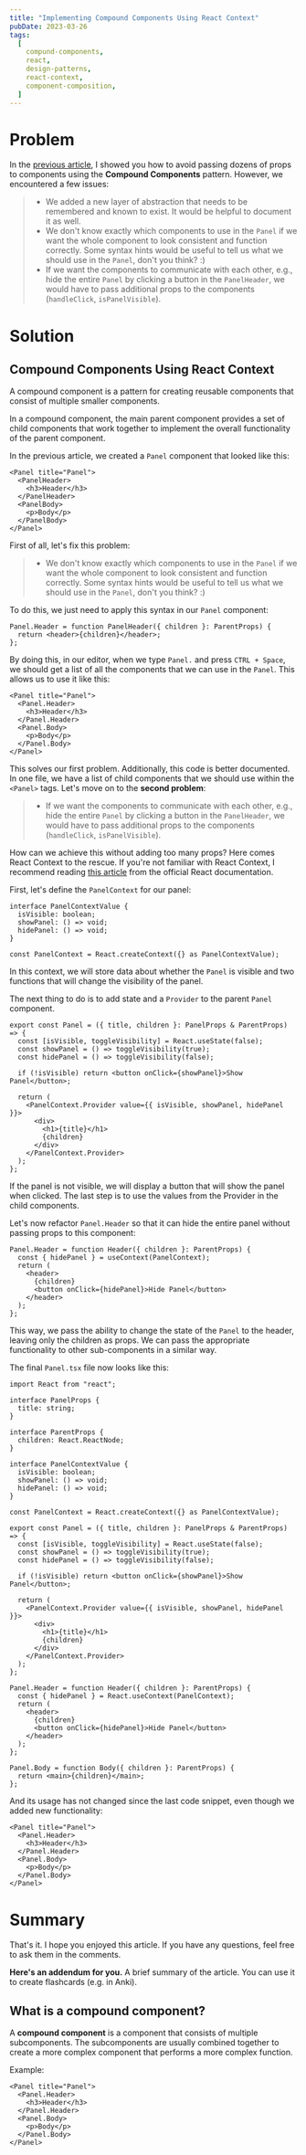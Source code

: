 ```yaml
---
title: "Implementing Compound Components Using React Context"
pubDate: 2023-03-26
tags:
  [
    compund-components,
    react,
    design-patterns,
    react-context,
    component-composition,
  ]
---
```


# Problem

In the [previous article](/blog/component-composition), I showed you how to avoid passing dozens of props to components using the **Compound Components** pattern. However, we encountered a few issues:

> - We added a new layer of abstraction that needs to be remembered and known to exist. It would be helpful to document it as well.
> - We don't know exactly which components to use in the `Panel` if we want the whole component to look consistent and function correctly. Some syntax hints would be useful to tell us what we should use in the `Panel`, don't you think? :)
> - If we want the components to communicate with each other, e.g., hide the entire `Panel` by clicking a button in the `PanelHeader`, we would have to pass additional props to the components (`handleClick`, `isPanelVisible`).

# Solution

## Compound Components Using React Context

A compound component is a pattern for creating reusable components that consist of multiple smaller components.

In a compound component, the main parent component provides a set of child components that work together to implement the overall functionality of the parent component.

In the previous article, we created a `Panel` component that looked like this:

```tsx
<Panel title="Panel">
  <PanelHeader>
    <h3>Header</h3>
  </PanelHeader>
  <PanelBody>
    <p>Body</p>
  </PanelBody>
</Panel>
```

First of all, let's fix this problem:

> - We don't know exactly which components to use in the `Panel` if we want the whole component to look consistent and function correctly. Some syntax hints would be useful to tell us what we should use in the `Panel`, don't you think? :)

To do this, we just need to apply this syntax in our `Panel` component:

```tsx
Panel.Header = function PanelHeader({ children }: ParentProps) {
  return <header>{children}</header>;
};
```

By doing this, in our editor, when we type `Panel.` and press `CTRL + Space`, we should get a list of all the components that we can use in the `Panel`.
This allows us to use it like this:

```tsx
<Panel title="Panel">
  <Panel.Header>
    <h3>Header</h3>
  </Panel.Header>
  <Panel.Body>
    <p>Body</p>
  </Panel.Body>
</Panel>
```

This solves our first problem. Additionally, this code is better documented. In one file, we have a list of child components that we should use within the `<Panel>` tags. Let's move on to the **second problem**:

> - If we want the components to communicate with each other, e.g., hide the entire `Panel` by clicking a button in the `PanelHeader`, we would have to pass additional props to the components (`handleClick`, `isPanelVisible`).

How can we achieve this without adding too many props? Here comes React Context to the rescue. If you're not familiar with React Context, I recommend reading [this article](https://react.dev/learn/passing-data-deeply-with-context) from the official React documentation.

First, let's define the `PanelContext` for our panel:

```tsx
interface PanelContextValue {
  isVisible: boolean;
  showPanel: () => void;
  hidePanel: () => void;
}

const PanelContext = React.createContext({} as PanelContextValue);
```

In this context, we will store data about whether the `Panel` is visible and two functions that will change the visibility of the panel.

The next thing to do is to add state and a `Provider` to the parent `Panel` component.

```tsx
export const Panel = ({ title, children }: PanelProps & ParentProps) => {
  const [isVisible, toggleVisibility] = React.useState(false);
  const showPanel = () => toggleVisibility(true);
  const hidePanel = () => toggleVisibility(false);

  if (!isVisible) return <button onClick={showPanel}>Show Panel</button>;

  return (
    <PanelContext.Provider value={{ isVisible, showPanel, hidePanel }}>
      <div>
        <h1>{title}</h1>
        {children}
      </div>
    </PanelContext.Provider>
  );
};
```

If the panel is not visible, we will display a button that will show the panel when clicked. The last step is to use the values from the Provider in the child components.

Let's now refactor `Panel.Header` so that it can hide the entire panel without passing props to this component:

```tsx
Panel.Header = function Header({ children }: ParentProps) {
  const { hidePanel } = useContext(PanelContext);
  return (
    <header>
      {children}
      <button onClick={hidePanel}>Hide Panel</button>
    </header>
  );
};
```

This way, we pass the ability to change the state of the `Panel` to the header, leaving only the children as props. We can pass the appropriate functionality to other sub-components in a similar way.

The final `Panel.tsx` file now looks like this:

```tsx
import React from "react";

interface PanelProps {
  title: string;
}

interface ParentProps {
  children: React.ReactNode;
}

interface PanelContextValue {
  isVisible: boolean;
  showPanel: () => void;
  hidePanel: () => void;
}

const PanelContext = React.createContext({} as PanelContextValue);

export const Panel = ({ title, children }: PanelProps & ParentProps) => {
  const [isVisible, toggleVisibility] = React.useState(false);
  const showPanel = () => toggleVisibility(true);
  const hidePanel = () => toggleVisibility(false);

  if (!isVisible) return <button onClick={showPanel}>Show Panel</button>;

  return (
    <PanelContext.Provider value={{ isVisible, showPanel, hidePanel }}>
      <div>
        <h1>{title}</h1>
        {children}
      </div>
    </PanelContext.Provider>
  );
};

Panel.Header = function Header({ children }: ParentProps) {
  const { hidePanel } = React.useContext(PanelContext);
  return (
    <header>
      {children}
      <button onClick={hidePanel}>Hide Panel</button>
    </header>
  );
};

Panel.Body = function Body({ children }: ParentProps) {
  return <main>{children}</main>;
};
```

And its usage has not changed since the last code snippet, even though we added new functionality:

```tsx
<Panel title="Panel">
  <Panel.Header>
    <h3>Header</h3>
  </Panel.Header>
  <Panel.Body>
    <p>Body</p>
  </Panel.Body>
</Panel>
```

# Summary

That's it. I hope you enjoyed this article. If you have any questions, feel free to ask them in the comments.

**Here's an addendum for you.** A brief summary of the article. You can use it to create flashcards (e.g. in Anki).

## What is a compound component?

A **compound component** is a component that consists of multiple subcomponents. The subcomponents are usually combined together to create a more complex component that performs a more complex function.

Example:

```tsx
<Panel title="Panel">
  <Panel.Header>
    <h3>Header</h3>
  </Panel.Header>
  <Panel.Body>
    <p>Body</p>
  </Panel.Body>
</Panel>
```

